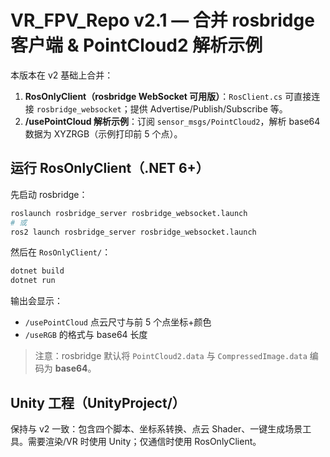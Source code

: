 # VR_FPV_Repo v2.1 — 合并 rosbridge 客户端 & PointCloud2 解析示例

本版本在 v2 基础上合并：
1) **RosOnlyClient（rosbridge WebSocket 可用版）**：`RosClient.cs` 可直接连接 `rosbridge_websocket`；提供 Advertise/Publish/Subscribe 等。
2) **/usePointCloud 解析示例**：订阅 `sensor_msgs/PointCloud2`，解析 base64 数据为 XYZRGB（示例打印前 5 个点）。

## 运行 RosOnlyClient（.NET 6+）
先启动 rosbridge：
```bash
roslaunch rosbridge_server rosbridge_websocket.launch
# 或
ros2 launch rosbridge_server rosbridge_websocket.launch
```
然后在 `RosOnlyClient/`：
```bash
dotnet build
dotnet run
```
输出会显示：
- `/usePointCloud` 点云尺寸与前 5 个点坐标+颜色
- `/useRGB` 的格式与 base64 长度

> 注意：rosbridge 默认将 `PointCloud2.data` 与 `CompressedImage.data` 编码为 **base64**。

## Unity 工程（UnityProject/）
保持与 v2 一致：包含四个脚本、坐标系转换、点云 Shader、一键生成场景工具。需要渲染/VR 时使用 Unity；仅通信时使用 RosOnlyClient。
